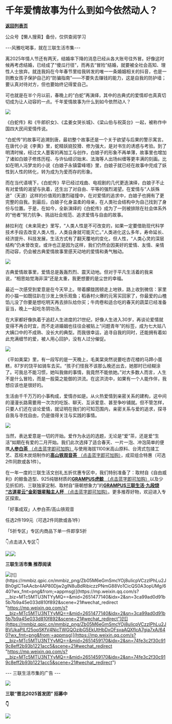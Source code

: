 # 千年爱情故事为什么到如今依然动人？

[**返回列表页**](/gzh/三联生活周刊)

公众号【懒人搜索】备份，仅供查阅学习

\---风雅吃喝事，就在三联生活市集---

离2025年情人节还有两天，结婚率下降的消息已经从各大账号往外冒。好像这时候再考虑结婚，已经成了“傻瓜行径”，而再去“冒险”结婚，就要被全社会高知、理性人士放弃。就连我妈在今年春节里给我转发的唯一一条婚姻相关的抖音，也是一则教女孩子保护自己的“防骗指南”——不要失去赚钱的能力，这是自我的防护墙；要认真对待对方，但也要始终记得爱自己。

可也就是在半个月以前，春晚上的“白蛇”再演绎，其中的古典式的爱情却也真真切切成为让人动容的一点。千年爱情故事为什么到如今依然动人？

![](https://mmbiz.qpic.cn/mmbiz_jpg/Zb05M6eGmSmcYOj8uIicpVCzzIPhLu2JBpyRx3iaE9XTwyOJicIeme3jS1ia5dPLlmp14D7Xuk9QkDeQfGT2Wucicaw/640?wx_fmt=jpeg&from;=appmsg)

《白蛇传》和《牛郎织女》、《孟姜女哭长城》、《梁山伯与祝英台》一起，被称作中国四大民间爱情传说。  

“白蛇传”的故事可追溯到唐，最初整个故事还是一个关于欲望与后果的警示寓言。在唐代小说《李黄》里，蛇精妖娆狡猾、修为强大，是对书生的诱惑与考验。到了明清时候，经过文人墨客的再加工与创作，白娘子的形象不再单薄，故事里也增加了诸如白娘子修炼历程、与许仙结识始末、法海等人出场纠缠等更丰满的刻画。比如在明人冯梦龙的小说《白娘子永镇雷峰塔》里，白娘子就已经在故事中完成了妖性到人性的转化，转为成为为爱而存的形象。

而在当代语境下，《白蛇传》早已经过戏曲、电视剧的几代更迭演绎，白娘子不止有对爱情的渴望与执着，还生出了对自由、平等的强烈渴望。在爱情与“人妖殊途”（天道）这样的价值观的激烈碰撞中，在对爱情的追求中，白娘子也拥有了更完整的自我。到最后，白娘子化身温柔的母亲，在人类社会结构中为自己找到了身份与位置。于是，在如今，全新演绎的《白蛇传》成为了一则被排除在社会体系外的“他者”努力抗争、挑战社会规范、追求爱情与自由的故事。

赫拉利在《未来简史》里写，“人类人性是不可改变的，如果一定要借助现代科学技术手段去改变人类人性，人类自身就可能灭亡。”人类进化这么多年，寿命延长、经济提升、科技发展，生活方式有了翻天覆地的变化，但人性，“人类心灵的深层结构”仍未曾改变。或许也正是因为这样，我们仍然会因美好的爱情、友情、亲情而动容，仍会被古典爱情故事里感天动地的爱情和勇气触动。

![](https://mmbiz.qpic.cn/mmbiz_jpg/Zb05M6eGmSmcYOj8uIicpVCzzIPhLu2JBJajQvo7uSGiaZ36CObv5fOE3QUw2WckrvtJAY1rzScHhYz9yib8LkOeQ/640?wx_fmt=jpeg&from;=appmsg)

  

古典爱情故事里，爱情总是轰轰烈烈、震天动地。但对于平凡生活着的我来说，“相思始觉海非深”还是太重，我更想要的是尘世的幸福。

最近一次感受到爱意是在今天早上。带着朦胧困顿走上地铁，路上收到微信：家里的小猫一如既往趴在沙发上快乐观鱼；稻香村火爆的元宵买回家了，你最爱的山楂馅儿没了你要是想吃明天再去排队给你买；牛肉卷和适合吃的春天的蔬菜已经准备妥当，晚上一起吃冬阴功汤。

在大家都好像执着于追赶人生进度的21世纪，好像人生进入30岁，再谈论爱情就变得不再合时宜，而不走进婚姻也往往会被贴上“问题青年”的标签，成为七大姑八大姨口中的不成熟、没长大的典型。而我很幸运，追寻自我的同时，还能拥有着如此充满细节的爱，被人用心回护，没有人过分催促。

![](https://mmbiz.qpic.cn/mmbiz_jpg/Zb05M6eGmSmcYOj8uIicpVCzzIPhLu2JBSCu23C1P1Zw611nAiabFmRdgVIlZMUsvUj91kSRB29orSooicL39mqkg/640?wx_fmt=jpeg&from;=appmsg)

  

《平如美棠》里，有一段写的是一天晚上，毛美棠突然说要吃杏花楼的马蹄小蛋糕，87岁的饶平如骑车去买。“孩子们怪我不该那么晚还出去，她那时已经糊涂了。可我总不能习惯，她叫我做的事情，我竟然不能依她。”对大多数人而言，人生不是什么冒险，而是一股莫之能御的洪流。在这洪流中，如果有一个人能作伴，我想应该也是很好的。

生活由千千万万的小事构成，爱情亦如是。从火热爱情到亲密关系的建构，这中间的漫漫长路需要用一次次的吃饭、聊天、互诉爱意、甚至争吵铺就。但不管怎样，只要人们还在谈论爱情，就证明在我们的可知范围内，亲密关系与爱的追求，探寻自我与寻找自由，仍是值得关注与实践的事情。

![](https://mmbiz.qpic.cn/mmbiz_jpg/Zb05M6eGmSmcYOj8uIicpVCzzIPhLu2JBjFOv4auA7MQflhYn7KPf2piahXAO5Kc6uc8rDSV4bibsCibiaET70SlJPw/640?wx_fmt=jpeg&from;=appmsg)

  

当然，表达爱意是一切的开始。爱作为永远的选题，无论是“爱”茶，还是爱“生活”如期在有爱的二月开始。我们此次选择了适合春天、一片一泡、冲泡简单的便携[**人参白茶**
（点击蓝字即可加购）]()与使用海拔1100米高山原料、台湾式包揉工艺、荔枝木炭焙制作的[**高山铁观音茶**
（点击蓝字即可加购）]()，成双组合特惠（可选2件同款或各1件）。

在一年一度的三联生活文创礼五折优惠专区中，我们特别准备了：取材自《自由威利》的鲸鱼造型、925纯银材质的[**GRAMPUS虎鲸**
（点击蓝字即可加购）]( "link")以及少见折扣的、三联独家定制、取材自“唐朝想象力”的[**GRAMPUS三联生活·九段烧
“古道星云”金彩银星釉主人杯** （点击蓝字即可加购）]( "link")。更多推荐好物，欢迎进入专区探索。

「好事成双」人参白茶/高山铁观音

任选2件199元（可选2件同款或各1件）

「5折专区」专区内商品下单一件即享5折

👇点击进入专区👇

[![](https://mmbiz.qpic.cn/mmbiz_jpg/Zb05M6eGmSmcYOj8uIicpVCzzIPhLu2JB09PnicsnG0iaq1GJR50cvOcG3Ib10iaAfMib2djVB06fLZWDmfLd5HxuHg/640?wx_fmt=jpeg&from;=appmsg)](
"link")![](https://mmbiz.qpic.cn/mmbiz_gif/Zb05M6eGmSmcYOj8uIicpVCzzIPhLu2JBKPtZJ8R2Py5icUloiaNOFGLRS8o7FiaZTTUhtc82zqgVa4DldmTGu2wQA/640?wx_fmt=gif&from;=appmsg)

**三联生活市集 推荐阅读**

[![](https://mmbiz.qpic.cn/mmbiz_png/Zb05M6eGmSmcYOj8uIicpVCzzIPhLu2JBVnf7x6o3Uwum7OrVicjfMWSf8oQ4hcMEzMCbPbXxwJqIJBicfGkF4gvQ/640?wx_fmt=png&from;=appmsg)](https://mp.weixin.qq.com/s?__biz=MTc5MTU3NTYyMQ==&mid=2651427659&idx=3&sn=f35b5a9850bd5b31db97768e25302f40&scene=21#wechat_redirect
"https://mp.weixin.qq.com/s?__biz=MTc5MTU3NTYyMQ==&mid=2651427659&idx=3&sn=f35b5a9850bd5b31db97768e25302f40&scene=21#wechat_redirect")[![](https://mmbiz.qpic.cn/mmbiz_png/Zb05M6eGmSmcYOj8uIicpVCzzIPhLu2JBh0glCTeAAcbr4AP80Djw2gIN8uBdRibiczzPNmG88Vo1CicQS0A3opUMg/640?wx_fmt=png&from;=appmsg)](https://mp.weixin.qq.com/s?__biz=MTc5MTU3NTYyMQ==&mid=2651477140&idx=2&sn=3ca99ad0d91b5b7b9a45e033d810f892&scene=21#wechat_redirect
"https://mp.weixin.qq.com/s?__biz=MTc5MTU3NTYyMQ==&mid=2651477140&idx=2&sn=3ca99ad0d91b5b7b9a45e033d810f892&scene=21#wechat_redirect")[![](https://mmbiz.qpic.cn/mmbiz_png/Zb05M6eGmSmcYOj8uIicpVCzzIPhLu2JBVUkaPILf25oqSKfV4NicTWGQOzibG5EkUtHbDxOFsvaAQXflcA7gia7xA/640?wx_fmt=png&from;=appmsg)](https://mp.weixin.qq.com/s?__biz=MTc5MTU3NTYyMQ==&mid=2651459170&idx=2&sn=74fe3c2f30c919c8eff2b93b1221acc5&scene=21#wechat_redirect
"https://mp.weixin.qq.com/s?__biz=MTc5MTU3NTYyMQ==&mid=2651459170&idx=2&sn=74fe3c2f30c919c8eff2b93b1221acc5&scene=21#wechat_redirect")

\--- 三联生活市集的广告 ---

![](https://mmbiz.qpic.cn/mmbiz_jpg/Zb05M6eGmSmcYOj8uIicpVCzzIPhLu2JBg72bypgyf9RCIPDmH5n8b2Ukle8wwHfrs7gibqupv8iakPgpDFcBgWZA/640?wx_fmt=jpeg&from;=appmsg)

**三联“晋北2025首发团” 招募中**  

**👇**

[![](https://mmbiz.qpic.cn/mmbiz_jpg/Zb05M6eGmSmcYOj8uIicpVCzzIPhLu2JBiaLYQQYYtGEaY2QUMCMdf5nRIibKQ43tCYcPMCkh9NlHLiaWQfwrIQ67g/640?wx_fmt=jpeg&from;=appmsg)](
"link")

